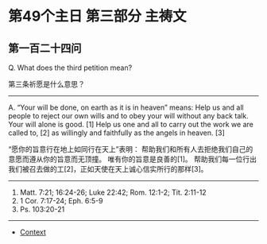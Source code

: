 # 第49个主日 第三部分 主祷文

## 第一百二十四问

Q. What does the third petition mean?

第三条祈愿是什么意思？

---

A. “Your will be done, on earth as it is in heaven” means:
Help us and all people
to reject our own wills
and to obey your will without any back talk.
Your will alone is good. [1]
Help us one and all to carry out the work we are called to, [2]
as willingly and faithfully as the angels in heaven. [3]

“愿你的旨意行在地上如同行在天上”表明：
帮助我们和所有人去拒绝我们自己的意愿而遵从你的旨意而无顶撞。
唯有你的旨意是良善的[1]。
帮助我们每一位行出我们被召去做的工[2]，正如天使在天上诚心信实所行的那样[3]。

---

1. Matt. 7:21; 16:24-26; Luke 22:42; Rom. 12:1-2; Tit. 2:11-12
2. 1 Cor. 7:17-24; Eph. 6:5-9
3. Ps. 103:20-21

----

* [Context](./welcome)